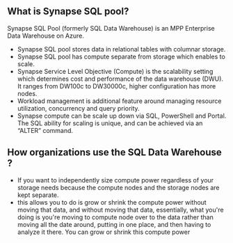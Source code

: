## What is Synapse SQL pool?
Synapse SQL Pool (formerly SQL Data Warehouse) is an MPP Enterprise Data Warehouse on Azure.

-  Synapse SQL pool stores data in relational tables with columnar storage.
-  Synapse SQL pool has compute separate from storage which enables to scale.
-  Synapse Service Level Objective (Compute) is the scalability setting which determines cost and performance of the data warehouse (DWU). It ranges from DW100c to DW30000c, higher configuration has more nodes.
-  Workload management is additional feature around managing resource utilization, concurrency and query priority.
-  Synapse compute can be scale up down via SQL, PowerShell and Portal. The SQL ability for scaling is unique, and can be achieved via an “ALTER” command.

## How organizations use the SQL Data Warehouse ?

 - If you want to independently size compute power regardless of your storage needs because the compute nodes and the storage nodes are kept separate.
 - this allows you to do is grow or shrink the compute power without moving that data, and without moving that data, essentially, what you're doing is you're moving to compute node over to the data rather than moving all the date around, putting in one place, and then having to analyze it there. You can grow or shrink this compute power

<!--stackedit_data:
eyJoaXN0b3J5IjpbNzUyNjcxOTc2LDEyNzE2MTk3NiwzMTE1Mz
M5NDYsMzU4MDg4NjM0LC02MTQyOTYwODYsLTIwODY4ODQ3OTIs
MzE4MjEwNDY4LC05MzI1NDUwNjMsLTEwNDAzNDU3MjksLTI5Nz
M3NjQxNSwxMTE2MDEyNzY5LC02MTgxNDc5OTYsLTE5MjAxNDg4
NDUsLTUxNjM2NDc4MiwxODg5ODA1MTQxLDE1MzQ5Nzg4NDIsNz
E1MTY0NzAzLDE2NjY5NjA5MTgsLTIxMDEwNTY3LC03MTE3MDgz
NjFdfQ==
-->